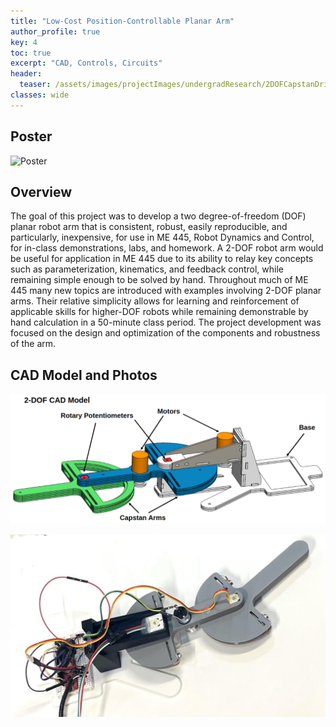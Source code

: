 ```yaml
---
title: "Low-Cost Position-Controllable Planar Arm"
author_profile: true
key: 4
toc: true
excerpt: "CAD, Controls, Circuits"
header:
  teaser: /assets/images/projectImages/undergradResearch/2DOFCapstanDriveCAD.png
classes: wide
---
```


## Poster

![Poster](/assets/images/projectImages/undergradResearch/IPROP_EOQ_Poster_FinalDraft.jpg)

## Overview
The goal of this project was to develop a two degree-of-freedom (DOF) planar robot arm that is consistent, robust, easily reproducible, and particularly, inexpensive, for use in ME 445, Robot Dynamics and Control, for in-class demonstrations, labs, and homework. A 2-DOF robot arm would be useful for application in ME 445 due to its ability to relay key concepts such as parameterization, kinematics, and feedback control, while remaining simple enough to be solved by hand. Throughout much of ME 445 many new topics are introduced with examples involving 2-DOF planar arms. Their relative simplicity allows for learning and reinforcement of applicable skills for higher-DOF robots while remaining demonstrable by hand calculation in a 50-minute class period. The project development was focused on the design and optimization of the components and robustness of the arm.

## CAD Model and Photos
![CAD Model](/assets/images/projectImages/undergradResearch/2DOFCapstanDriveCAD.png)

![Prototype](/assets/images/projectImages/undergradResearch/projectImg.jpg)

<!-- ## Background

## Development -->
